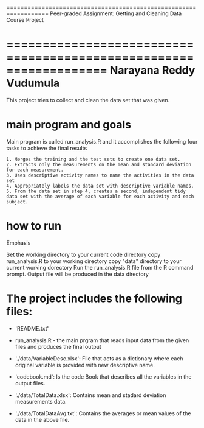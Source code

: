 ==================================================================
Peer-graded Assignment: Getting and Cleaning Data Course Project

==================================================================
Narayana Reddy Vudumula
==================================================================

This project tries to collect and clean the data set that was given. 

 main program and goals
======================================

Main program is called run_analysis.R and it accomplishes the following four tasks to achieve the final results

    1. Merges the training and the test sets to create one data set.
    2. Extracts only the measurements on the mean and standard deviation for each measurement.
    3. Uses descriptive activity names to name the activities in the data set
    4. Appropriately labels the data set with descriptive variable names.
    5. From the data set in step 4, creates a second, independent tidy data set with the average of each variable for each activity and each subject.

how to run
============
Emphasis

Set the working directory to your current code directory
copy run_analysis.R to your working directory
copy "data" directory to your current working dorectory
Run the run_analysis.R file from the R command prompt.
Output file will be produced in the data directory 

The project includes the following files:
=========================================

- 'README.txt'

- run_analysis.R - the main prgram that reads input data from the given files and produces the final output

- './data/VariableDesc.xlsx': File that acts as a dictionary where each original variable is provided with new descriptive name.

- 'codebook.md': Is the code Book that describes all the variables in the output files.

- './data/TotalData.xlsx': Contains mean and stadard deviation measurements data.

- './data/TotalDataAvg.txt': Contains the averages or mean values of the data in the above file.


